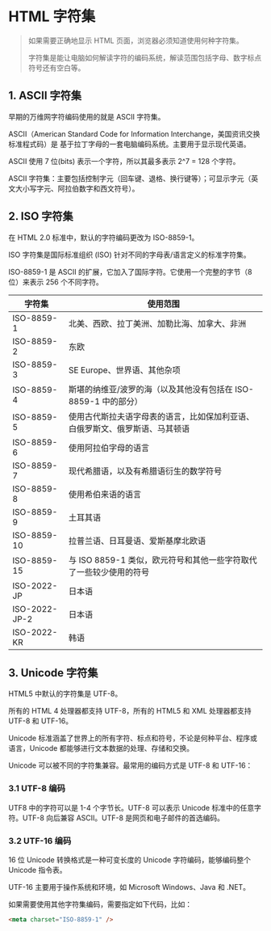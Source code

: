 # HTML 字符集

> 如果需要正确地显示 HTML 页面，浏览器必须知道使用何种字符集。
>
> 字符集是能让电脑如何解读字符的编码系统，解读范围包括字母、数字标点符号还有空白等。

## 1. ASCII 字符集

早期的万维网字符编码使用的就是 ASCII 字符集。

ASCII（American Standard Code for Information Interchange，美国资讯交换标准程式码）是
基于拉丁字母的一套电脑编码系统。主要用于显示现代英语。

ASCII 使用 7 位(bits) 表示一个字符，所以其最多表示 2^7 = 128 个字符。

ASCII 字符集：主要包括控制字元（回车键、退格、换行键等）；可显示字元（英文大小写字元、阿拉伯数字和西文符号）。

## 2. ISO 字符集

在 HTML 2.0 标准中，默认的字符编码更改为 ISO-8859-1。

ISO 字符集是国际标准组织 (ISO) 针对不同的字母表/语言定义的标准字符集。

ISO-8859-1 是 ASCII 的扩展，它加入了国际字符。它使用一个完整的字节（8 位）来表示 256 个不同字符。

| 字符集        | 使用范围                                                                     |
| ------------- | ---------------------------------------------------------------------------- |
| ISO-8859-1    | 北美、西欧、拉丁美洲、加勒比海、加拿大、非洲                                 |
| ISO-8859-2    | 东欧                                                                         |
| ISO-8859-3    | SE Europe、世界语、其他杂项                                                  |
| ISO-8859-4    | 斯堪的纳维亚/波罗的海（以及其他没有包括在 ISO-8859-1 中的部分）              |
| ISO-8859-5    | 使用古代斯拉夫语字母表的语言，比如保加利亚语、白俄罗斯文、俄罗斯语、马其顿语 |
| ISO-8859-6    | 使用阿拉伯字母的语言                                                         |
| ISO-8859-7    | 现代希腊语，以及有希腊语衍生的数学符号                                       |
| ISO-8859-8    | 使用希伯来语的语言                                                           |
| ISO-8859-9    | 土耳其语                                                                     |
| ISO-8859-10   | 拉普兰语、日耳曼语、爱斯基摩北欧语                                           |
| ISO-8859-15   | 与 ISO 8859-1 类似，欧元符号和其他一些字符取代了一些较少使用的符号           |
| ISO-2022-JP   | 日本语                                                                       |
| ISO-2022-JP-2 | 日本语                                                                       |
| ISO-2022-KR   | 韩语                                                                         |

## 3. Unicode 字符集

HTML5 中默认的字符集是 UTF-8。

所有的 HTML 4 处理器都支持 UTF-8，所有的 HTML5 和 XML 处理器都支持 UTF-8 和 UTF-16。

Unicode 标准涵盖了世界上的所有字符、标点和符号，不论是何种平台、程序或语言，Unicode 都能够进行文本数据的处理、存储和交换。

Unicode 可以被不同的字符集兼容。最常用的编码方式是 UTF-8 和 UTF-16：

### 3.1 UTF-8 编码

UTF8 中的字符可以是 1-4 个字节长。UTF-8 可以表示 Unicode 标准中的任意字符。UTF-8 向后兼容 ASCII。UTF-8 是网页和电子邮件的首选编码。

### 3.2 UTF-16 编码

16 位 Unicode 转换格式是一种可变长度的 Unicode 字符编码，能够编码整个 Unicode 指令表。

UTF-16 主要用于操作系统和环境，如 Microsoft Windows、Java 和 .NET。

如果需要使用其他字符集编码，需要指定如下代码，比如：

```html
<meta charset="ISO-8859-1" />
```
